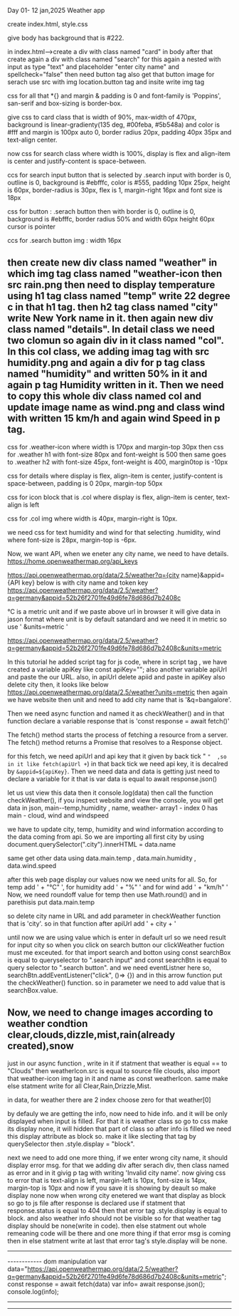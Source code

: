 Day 01- 12 jan,2025
Weather app 

create index.html, style.css

give body has background that is #222.

in index.html-->create a div with class named "card" in body after that create again a div with class named "search" for this again a nested with input as type "text" and placeholder "enter city name" and spellcheck="false" then need button tag also get that button image for serach use src with img location.button tag and insite write img tag

css for all that *{} and margin & padding is 0 and font-family is 'Poppins', san-serif and box-sizing is border-box.

give css to card class that is width of 90%, max-width of 470px, background is linear-gradienty(135 deg, #00feba, #5b548a) and color is #fff and margin is 100px auto 0, border radius 20px, padding 40px 35px and text-align center.

now css for search class where width is 100%, display is flex and align-item is center and justify-content is space-between.        

ccs for search input button that is selected by .search input with border is 0, outline is 0, background is #ebfffc, color is #555, padding 10px 25px, height is 60px, border-radius is 30px, flex is 1, margin-right 16px and font size is 18px  

css for button : .serach button then with border is 0, outline is 0, background is #ebfffc, border radius 50% and width 60px height 60px cursor is pointer

ccs for .search button img : width 16px

then create new div class named "weather" in which img tag class named "weather-icon then src rain.png then need to display temperature using h1 tag class named "temp" write 22 degree c in that h1 tag. then h2 tag class named "city" write New York name in it. then again new div class named "details". 
In detail class we need two clomun so again div in it class named "col". In this col class, we adding imag tag with src humidity.png and again a div for p tag class named "humidity" and written 50% in it and again p tag Humidity written in it. Then we need to copy this whole div class named col and update image name as wind.png and class wind with written 15 km/h and again wind Speed in p tag.
-------------------------------
css for .weather-icon where width is 170px and margin-top 30px then css for .weather h1 with font-size 80px and font-weight is 500 then same goes to .weather h2 with font-size 45px, font-weight is 400, margin0top is -10px

css for details where display is flex, align-item is center, justify-content is space-between, padding is 0 20px, margin-top 50px

css for icon block that is .col where display is flex, align-item is center, text-align is left

css for .col img where width is 40px, margin-right is 10px.

we need css for text humidity and wind for that selecting .humidity, wind where font-size is 28px, margin-top is -6px.

Now, we want API, when we eneter any city name, we need to have details.
https://home.openweathermap.org/api_keys

https://api.openweathermap.org/data/2.5/weather?q={city name}&appid={API key}
below is with city name and token key
https://api.openweathermap.org/data/2.5/weather?q=germany&appid=52b26f2701fe49d6fe78d686d7b2408c

°C is a metric unit and if we paste above url in browser it will give data in jason format where unit is by default satandard and we need it in metric 
so use ' &units=metric '

https://api.openweathermap.org/data/2.5/weather?q=germany&appid=52b26f2701fe49d6fe78d686d7b2408c&units=metric

In this tutorial he added script tag for js code, where in script tag , we have created a variable apiKey like const apiKey=""; also another variable apiUrl and paste the our URL. also, in apiUrl delete apiid and paste in apiKey also delete city
then, it looks like below
https://api.openweathermap.org/data/2.5/weather?units=metric
then again we have website then unit and need to add city name that is '&q=bangalore'.

Then we need async function and named it as checkWeather() and in that function declare a variable response that is 'const response = await fetch()'

The fetch() method starts the process of fetching a resource from a server.
The fetch() method returns a Promise that resolves to a Response object.

for this fetch, we need apiUrl and api key that it given by back tick " `` "  ,so in it like fetch(apiUrl + ``)
in that back tick we need api key, it is decalred by `&appid=${apiKey}`. Then we need data and data is getting just need to declare a variable for it that is var data is equal to await response.json()

let us ust view this data then it console.log(data)
then call the function checkWeather(), if you inspect website and view the console, you will get data in json, main--temp,humidity , name, weather- array1 - index 0 has main - cloud, wind and windspeed

we have to update city, temp, humidity and wind information according to the data coming from api. So we are importing all first city by using document.querySelector(".city").innerHTML = data.name

same get other data using data.main.temp , data.main.humidity , data.wind.speed

after this web page display our values now we need units for all. So, for temp add ' + "°C" ', for humidity add ' + "%" ' and for wind add ' + "km/h" '
Now, we need roundoff value for temp then use Math.round() and in parethisis put data.main.temp

so delete city name in URL and add parameter in checkWeather function that is 'city'. so in that function after apiUrl add ' + city + ' 

until now we are using value which is enter in default url so we need result for input city so 
when you click on search button our clickWeather fuction must me exceuted. for that import search and botton using const searchBox is equal to queryselector to ".search input" and const searchBtn is equal to query selector to ".search button". 
and we need eventListner here so, searchBtn.addEventListener("click", ()=> {}) and in this arrow function put the checkWeather() function. so in parameter we need to add value that is searchBox.value.

Now, we need to change images according to weather condtion clear,clouds,dizzle,mist,rain(already created),snow
-----------------------
just in our async function , write in it if statment that weather is equal == to "Clouds" then weatherIcon.src is equal to source file clouds, also import that weather-icon img tag in it and name as const weatherIcon. same make else statment write for all Clear,Rain,Drizzle,Mist.

in data, for weather there are 2 index choose zero for that weather[0]

by defauly we are getting the info, now need to hide info. and it will be only displayed when input is filled. For that it is weather class so go to css make its display none, it will hidden that part of class so after info is filled we need this display attribute as block so. make it like slecting that tag by querySelector then .style.display = "block".

next we need to add one more thing, if we enter wrong city name, it should display error msg.
for that we adding div after serach div, then class named as error and in it givig p tag with writing 'Invalid city name'.
now giving css to error that is text-align is left, margin-left  is 10px, font-size is 14px, margin-top is 10px and now if you save it is showing by deault so make display none now when wrong city enetered we want that display as block so go to js file
after response is declared use if statment that response.status is equal to 404 then that error tag .style.display is equal to block. and also weather info should not be visible so for that weather tag display should be none(write in code). then else statment out whole remeaning code will be there and one more thing if that error msg is coming then in else statment write at last that error tag's style.display will be none.


-------------
------------ dom manipulation
var data="https://api.openweathermap.org/data/2.5/weather?q=germany&appid=52b26f2701fe49d6fe78d686d7b2408c&units=metric";
const response = await fetch(data)
var info= await response.json();
console.log(info);

--------------------------
---------------

